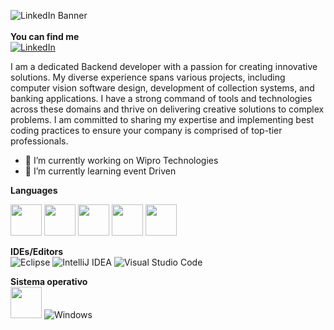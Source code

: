 ![LinkedIn Banner](https://github.com/user-attachments/assets/762ac192-5c2e-4b68-8285-3b3d68c50919)
<br />
<br />
**You can find me**   
[![LinkedIn](https://img.shields.io/badge/-LINKEDIN-0077B5?style=for-the-badge&logo=linkedin&logoColor=white)](https://www.linkedin.com/in/carlos-alberto-m)
<br />

I am a dedicated Backend developer with a passion for creating innovative solutions. My diverse experience spans various projects, including computer vision software design, development of collection systems, and banking applications. I have a strong command of tools and technologies across these domains and thrive on delivering creative solutions to complex problems. I am committed to sharing my expertise and implementing best coding practices to ensure your company is comprised of top-tier professionals.

- 🔭 I’m currently working on Wipro Technologies
- 🌱 I’m currently learning event Driven 

**Languages** 
<br />

<code><a  target="_blank"><img height="50" src="https://www.vectorlogo.zone/logos/java/java-horizontal.svg"></a></code>
<code><a  target="_blank"><img height="50" src="https://www.vectorlogo.zone/logos/python/python-ar21.svg"></a></code>
<code><a  target="_blank"><img height="50" src="https://www.vectorlogo.zone/logos/docker/docker-official.svg"></a></code>
<code><a  target="_blank"><img height="50" src="https://www.vectorlogo.zone/logos/oracle/oracle-ar21.svg"></a></code>
<code><a  target="_blank"><img height="50" src="https://www.vectorlogo.zone/logos/postgresql/postgresql-vertical.svg"></a></code>


**IDEs/Editors**
<br/>
![Eclipse](https://img.shields.io/badge/Eclipse-FE7A16.svg?style=flat-square&logo=Eclipse&logoColor=white)
![IntelliJ IDEA](https://img.shields.io/badge/IntelliJIDEA-000000.svg?style=flat-square&logo=intellij-idea&logoColor=white)
![Visual Studio Code](https://img.shields.io/badge/Visual%20Studio%20Code-0078d7.svg?style=flat-square&logo=visual-studio-code&logoColor=white)

**Sistema operativo**
<br/>
<code><a href="https://www.linux.org/" target="_blank"><img height="50" src="https://www.vectorlogo.zone/logos/linux/linux-ar21.svg"></a></code>
![Windows](https://img.shields.io/badge/Windows-0078D6?style=flat-square&logo=windows&logoColor=white)
